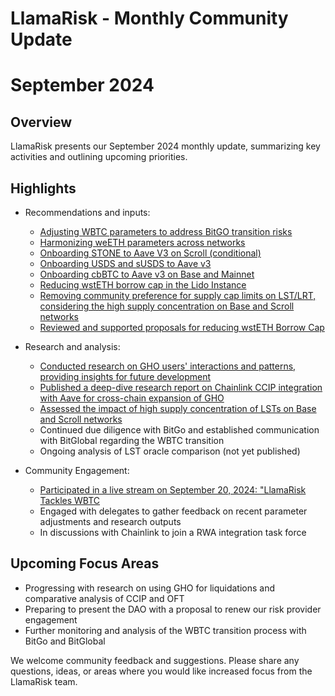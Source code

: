 # LlamaRisk - Monthly Community Update 

# September 2024

## Overview

LlamaRisk presents our September 2024 monthly update, summarizing key activities and outlining upcoming priorities.

## Highlights

* Recommendations and inputs:
  * [Adjusting WBTC parameters to address BitGO transition risks](https://governance.aave.com/t/arfc-adjusting-wbtc-parameters-to-address-bitgo-transition-risks)
  * [Harmonizing weETH parameters across networks](https://governance.aave.com/t/arfc-harmonize-weeth-parameters)
  * [Onboarding STONE to Aave V3 on Scroll (conditional)](https://governance.aave.com/t/arfc-onboard-stone-to-aave-v3-on-scroll)
  * [Onboarding USDS and sUSDS to Aave v3](https://governance.aave.com/t/temp-check-onboard-usds-and-susds-to-aave-v3)
  * [Onboarding cbBTC to Aave v3 on Base and Mainnet](https://governance.aave.com/t/temp-check-onboard-cbbtc-to-aave-v3-on-base)
  * [Reducing wstETH borrow cap in the Lido Instance](https://governance.aave.com/t/arfc-lido-instance-reduce-wsteth-borrow-cap)
  * [Removing community preference for supply cap limits on LST/LRT, considering the high supply concentration on Base and Scroll networks](https://governance.aave.com/t/arfc-remove-community-preference-for-supply-cap-limits)
  * [Reviewed and supported proposals for reducing wstETH Borrow Cap](https://governance.aave.com/t/arfc-lido-instance-reduce-wsteth-borrow-cap)

* Research and analysis: 
  * [Conducted research on GHO users' interactions and patterns, providing insights for future development](https://gho.llamarisk.com/posts/gho-users/)
  * [Published a deep-dive research report on Chainlink CCIP integration with Aave for cross-chain expansion of GHO](https://www.llamarisk.com/research/explainer-series-ccip)
  * [Assessed the impact of high supply concentration of LSTs on Base and Scroll networks](https://governance.aave.com/t/arfc-remove-community-preference-for-supply-cap-limits/19009/2?u=llamarisk)
  * Continued due diligence with BitGo and established communication with BitGlobal regarding the WBTC transition
  * Ongoing analysis of LST oracle comparison (not yet published)

* Community Engagement:
  * [Participated in a live stream on September 20, 2024: "LlamaRisk Tackles WBTC](https://x.com/i/broadcasts/1gqxvNMdgMOxB)
  * Engaged with delegates to gather feedback on recent parameter adjustments and research outputs
  * In discussions with Chainlink to join a RWA integration task force

## Upcoming Focus Areas
  * Progressing with research on using GHO for liquidations and comparative analysis of CCIP and OFT
  * Preparing to present the DAO with a proposal to renew our risk provider engagement
  * Further monitoring and analysis of the WBTC transition process with BitGo and BitGlobal

We welcome community feedback and suggestions. Please share any questions, ideas, or areas where you would like increased focus from the LlamaRisk team.
